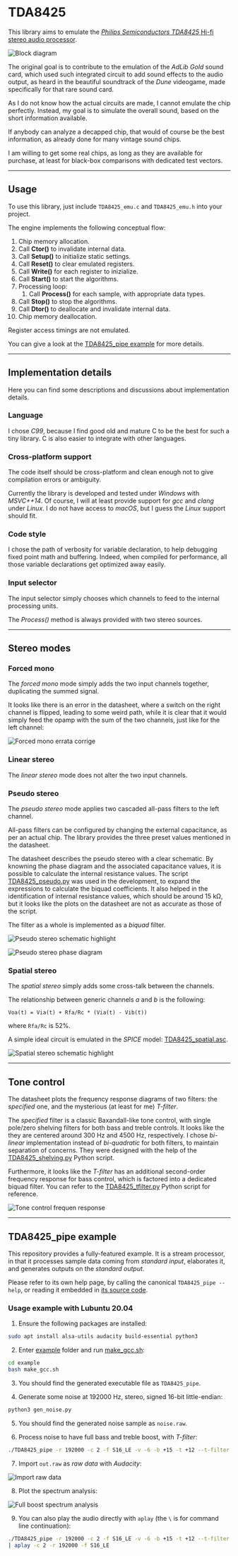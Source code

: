 # TDA8425

This library aims to emulate the
[*Philips Semiconductors TDA8425* Hi-fi stereo audio processor](doc/TDA8425.pdf).

![Block diagram](doc/block_diagram.png)

The original goal is to contribute to the emulation of the *AdLib Gold* sound
card, which used such integrated circuit to add sound effects to the audio
output, as heard in the beautiful soundtrack of the *Dune* videogame, made
specifically for that rare sound card.

As I do not know how the actual circuits are made, I cannot emulate the chip
perfectly. Instead, my goal is to simulate the overall sound, based on the
short information available.

If anybody can analyze a decapped chip, that would of course be the best
information, as already done for many vintage sound chips.

I am willing to get some real chips, as long as they are available for
purchase, at least for black-box comparisons with dedicated test vectors.

_______________________________________________________________________________

## Usage

To use this library, just include `TDA8425_emu.c` and `TDA8425_emu.h`
into your project.

The engine implements the following conceptual flow:

1. Chip memory allocation.
2. Call **Ctor()** to invalidate internal data.
3. Call **Setup()** to initialize static settings.
4. Call **Reset()** to clear emulated registers.
5. Call **Write()** for each register to inizialize.
6. Call **Start()** to start the algorithms.
7. Processing loop:
    1. Call **Process()** for each sample, with appropriate data types.
8. Call **Stop()** to stop the algorithms.
9. Call **Dtor()** to deallocate and invalidate internal data.
10. Chip memory deallocation.

Register access timings are not emulated.

You can give a look at the [TDA8425_pipe example](example/TDA8425_pipe.c) for
more details.

_______________________________________________________________________________

## Implementation details

Here you can find some descriptions and discussions about implementation
details.


### Language

I chose *C99*, because I find good old and mature C to be the best for such a
tiny library. C is also easier to integrate with other languages.


### Cross-platform support

The code itself should be cross-platform and clean enough not to give
compilation errors or ambiguity.

Currently the library is developed and tested under *Windows* with *MSVC++14*.
Of course, I will at least provide support for *gcc* and *clang* under *Linux*.
I do not have access to *macOS*, but I guess the *Linux* support should fit.


### Code style

I chose the path of verbosity for variable declaration, to help debugging fixed
point math and buffering. Indeed, when compiled for performance, all those
variable declarations get optimized away easily.


### Input selector

The input selector simply chooses which channels to feed to the internal
processing units.

The *Process()* method is always provided with two stereo sources.

_______________________________________________________________________________

## Stereo modes

### Forced mono

The *forced mono* mode simply adds the two input channels together, duplicating
the summed signal.

It looks like there is an error in the datasheet, where a switch on the right
channel is flipped, leading to some weird path, while it is clear that it would
simply feed the opamp with the sum of the two channels, just like for the left
channel:

![Forced mono errata corrige](doc/mono_errata.png)

### Linear stereo

The *linear stereo* mode does not alter the two input channels.


### Pseudo stereo

The *pseudo stereo* mode applies two cascaded all-pass filters to the left
channel.

All-pass filters can be configured by changing the external capacitance, as per
an actual chip. The library provides the three preset values mentioned in the
datasheet.

The datasheet describes the pseudo stereo with a clear schematic.
By knowning the phase diagram and the associated capacitance values, it is
possible to calculate the internal resistance values.
The script [TDA8425_pseudo.py](tools/TDA8425_pseudo.py) was used in the
development, to expand the expressions to calculate the biquad coefficients.
It also helped in the identification of internal resistance values, which
should be around 15 kΩ, but it looks like the plots on the datasheet are not as
accurate as those of the script.

The filter as a whole is implemented as a *biquad* filter.

![Pseudo stereo schematic highlight](doc/TDA8425_pseudo.png)

![Pseudo stereo phase diagram](doc/pseudo_phase.png)


### Spatial stereo

The *spatial stereo* simply adds some cross-talk between the channels.

The relationship between generic channels *a* and *b* is the following:

    Voa(t) = Via(t) + Rfa/Rc * (Via(t) - Vib(t))

where `Rfa/Rc` is 52%.

A simple ideal circuit is emulated in the *SPICE* model:
[TDA8425_spatial.asc](tools/TDA8425_spatial.asc).

![Spatial stereo schematic highlight](doc/TDA8425_spatial.png)

_______________________________________________________________________________

## Tone control

The datasheet plots the frequency response diagrams of two filters: the
*specified* one, and the mysterious (at least for me) *T-filter*.

The *specified* filter is a classic Baxandall-like tone control, with single
pole/zero shelving filters for both bass and treble controls.
It looks like the they are centered around 300 Hz and 4500 Hz, respectively.
I chose *bi-linear* implementation instead of *bi-quadratic* for both filters,
to maintain separation of concerns.
They were designed with the help of the
[TDA8425_shelving.py](tools/TDA8425_shelving.py) Python script.


Furthermore, it looks like the *T-filter* has an additional second-order
frequency response for bass control, which is factored into a dedicated biquad
filter. You can refer to the
[TDA8425_tfilter.py](tools/TDA8425_tfilter.py) Python script for reference.

![Tone control frequen response](doc/tone_control.png)

_______________________________________________________________________________

## TDA8425_pipe example

This repository provides a fully-featured example. It is a stream processor, in
that it processes sample data coming from *standard input*, elaborates it, and
generates outputs on the *standard output*.

Please refer to its own help page, by calling the canonical
`TDA8425_pipe --help`, or reading it embedded in
[its source code](example/TDA8425_pipe.c).

### Usage example with Lubuntu 20.04

1. Ensure the following packages are installed:

```bash
sudo apt install alsa-utils audacity build-essential python3
```

2. Enter [example](example) folder and run [make_gcc.sh](example/make_gcc.sh):

```bash
cd example
bash make_gcc.sh
```

3. You should find the generated executable file as `TDA8425_pipe`.

4. Generate some noise at 192000 Hz, stereo, signed 16-bit little-endian:

```bash
python3 gen_noise.py
```

5. You should find the generated noise sample as `noise.raw`.

6. Process noise to have full bass and treble boost, with *T-filter*:

```bash
./TDA8425_pipe -r 192000 -c 2 -f S16_LE -v -6 -b +15 -t +12 --t-filter < noise.raw > out.raw
```

7. Import `out.raw` as *raw data* with *Audacity*:

![Import raw data](doc/import_raw_data.png)

8. Plot the spectrum analysis:

![Full boost spectrum analysis](doc/full_boost.png)

9. You can also play the audio directly with `aplay` (the `\` is for command
   line continuation):

```bash
./TDA8425_pipe -r 192000 -c 2 -f S16_LE -v -6 -b +15 -t +12 --t-filter < noise.raw \
| aplay -c 2 -r 192000 -f S16_LE
```
